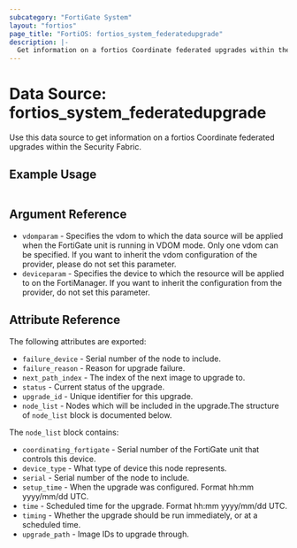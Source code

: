 ```yaml
---
subcategory: "FortiGate System"
layout: "fortios"
page_title: "FortiOS: fortios_system_federatedupgrade"
description: |-
  Get information on a fortios Coordinate federated upgrades within the Security Fabric.
---
```


# Data Source: fortios_system_federatedupgrade
Use this data source to get information on a fortios Coordinate federated upgrades within the Security Fabric.


## Example Usage

```hcl

```

## Argument Reference

* `vdomparam` - Specifies the vdom to which the data source will be applied when the FortiGate unit is running in VDOM mode. Only one vdom can be specified. If you want to inherit the vdom configuration of the provider, please do not set this parameter.
* `deviceparam` - Specifies the device to which the resource will be applied to on the FortiManager. If you want to inherit the configuration from the provider, do not set this parameter.

## Attribute Reference

The following attributes are exported:

* `failure_device` - Serial number of the node to include.
* `failure_reason` - Reason for upgrade failure.
* `next_path_index` - The index of the next image to upgrade to.
* `status` - Current status of the upgrade.
* `upgrade_id` - Unique identifier for this upgrade.
* `node_list` - Nodes which will be included in the upgrade.The structure of `node_list` block is documented below.

The `node_list` block contains:

* `coordinating_fortigate` - Serial number of the FortiGate unit that controls this device.
* `device_type` - What type of device this node represents.
* `serial` - Serial number of the node to include.
* `setup_time` - When the upgrade was configured. Format hh:mm yyyy/mm/dd UTC.
* `time` - Scheduled time for the upgrade. Format hh:mm yyyy/mm/dd UTC.
* `timing` - Whether the upgrade should be run immediately, or at a scheduled time.
* `upgrade_path` - Image IDs to upgrade through.
